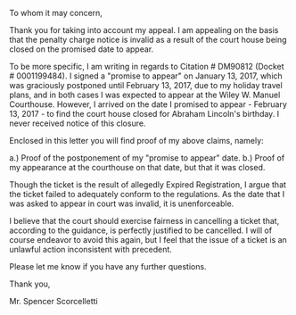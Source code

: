To whom it may concern,

Thank you for taking into account my appeal. I am appealing on the basis that the penalty charge notice is invalid as a result of the court house being closed on the promised date to appear.

To be more specific, I am writing in regards to Citation # DM90812 (Docket # 0001199484). I signed a "promise to appear" on January 13, 2017, which was graciously postponed until February 13, 2017, due to my holiday travel plans, and in both cases I was expected to appear at the Wiley W. Manuel Courthouse. However, I arrived on the date I promised to appear - February 13, 2017 - to find the court house closed for Abraham Lincoln's birthday. I never received notice of this closure.

Enclosed in this letter you will find proof of my above claims, namely:

a.) Proof of the postponement of my "promise to appear" date.
b.) Proof of my appearance at the courthouse on that date, but that it was closed.

Though the ticket is the result of allegedly Expired Registration, I argue that the ticket failed to adequately conform to the regulations. As the date that I was asked to appear in court was invalid, it is unenforceable.

I believe that the court should exercise fairness in cancelling a ticket that, according to the guidance, is perfectly justified to be cancelled. I will of course endeavor to avoid this again, but I feel that the issue of a ticket is an unlawful action inconsistent with precedent.

Please let me know if you have any further questions.

Thank you,

Mr. Spencer Scorcelletti
